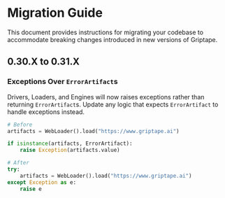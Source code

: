 # Migration Guide

This document provides instructions for migrating your codebase to accommodate breaking changes introduced in new versions of Griptape.

## 0.30.X to 0.31.X

### Exceptions Over `ErrorArtifact`s

Drivers, Loaders, and Engines will now raises exceptions rather than returning `ErrorArtifact`s.
Update any logic that expects `ErrorArtifact` to handle exceptions instead.

```python
# Before
artifacts = WebLoader().load("https://www.griptape.ai")

if isinstance(artifacts, ErrorArtifact):
    raise Exception(artifacts.value)

# After
try:
    artifacts = WebLoader().load("https://www.griptape.ai")
except Exception as e:
    raise e
```
